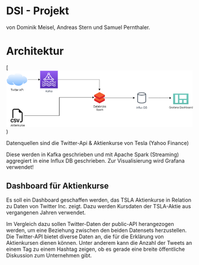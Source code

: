 # DSI - Projekt
von Dominik Meisel, Andreas Stern und Samuel Pernthaler.

# Architektur
[![Architektur](https://raw.githubusercontent.com/ds22m007/DSI-Projekt/main/dsi_architecture.drawio.png))

Datenquellen sind die Twitter-Api & Aktienkurse von Tesla (Yahoo Finance)

Diese werden in Kafka geschrieben und mit Apache Spark (Streaming) aggregiert in eine Influx DB geschrieben.
Zur Visualisierung wird Grafana verwendet!

## Dashboard für Aktienkurse
Es soll ein Dashboard geschaffen werden, das TSLA Aktienkurse in Relation zu Daten von Twitter Inc. zeigt. Dazu werden Kursdaten der TSLA-Aktie aus vergangenen Jahren verwendet.

Im Vergleich dazu sollen Twitter-Daten der public-API herangezogen werden, um eine Beziehung zwischen den beiden Datensets herzustellen. Die Twitter-API bietet diverse Daten an, die für die Erklärung von Aktienkursen dienen können. Unter anderem kann die Anzahl der Tweets an einem Tag zu einem Hashtag zeigen, ob es gerade eine breite öffentliche Diskussion zum Unternehmen gibt. 

